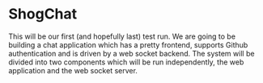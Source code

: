 ShogChat
========
This will be our first (and hopefully last) test run. We are going to be building a chat application which has a pretty frontend, supports Github authentication and is driven by a web socket backend. The system will be divided into two components which will be run independently, the web application and the web socket server.
